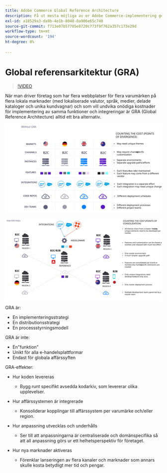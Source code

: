 ```yaml
---
title: Adobe Commerce Global Reference Architecture
description: Få ut mesta möjliga av er Adobe Commerce-implementering genom att utnyttja en global referensarkitektur.
exl-id: a18529a3-da9b-4e1b-8048-0a906e65c740
source-git-commit: f713e07b57705e8720c773f9f762a357c173e29d
workflow-type: tm+mt
source-wordcount: '194'
ht-degree: 0%

---
```


# Global referensarkitektur (GRA)

>[!VIDEO](https://video.tv.adobe.com/v/3410528/?quality=12&learn=on)

När man driver företag som har flera webbplatser för flera varumärken på flera lokala marknader (med lokaliserade valutor, språk, medier, delade kataloger och unika kundvagnar) och som vill undvika onödiga kostnader för implementering av samma funktioner och integreringar är GRA (Global Reference Architecture) alltid ett bra alternativ.

![Tabell som förklarar kostnaderna för skillnader i arkitektur](../../assets/playbooks/divergent-architecture.svg)

![Tabell som förklarar kostnaden för konsoliderad arkitektur](../../assets/playbooks/consolidated-architecture.svg)

GRA är:

- En implementeringsstrategi
- En distributionsstrategi
- En processstyrningsmodell

GRA är inte:

- En&quot;funktion&quot;
- Unikt för alla e-handelsplattformar
- Endast för globala affärssyften

GRA-effekter:

- Hur koden levereras

   - Bygg runt specifikt avsedda kodarkiv, som levererar olika upplevelser.

- Hur affärssystemen är integrerade

   - Konsoliderar kopplingar till affärssystem per varumärke och/eller region.

- Hur anpassning utvecklas och underhålls

   - Ser till att anpassningarna är centraliserade och domänspecifika så att all anpassning görs ur ett helhetsperspektiv för företaget.

- Hur nya marknader aktiveras

   - Förenklar lanseringen av flera kanaler och marknader som annars skulle kosta betydligt mer tid och pengar.
